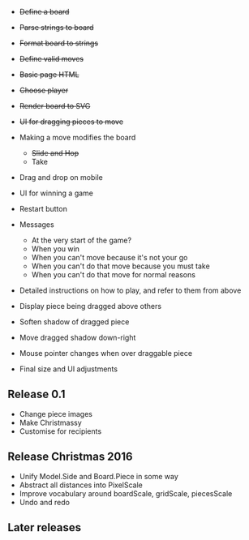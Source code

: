 
- ~~Define a board~~
- ~~Parse strings to board~~
- ~~Format board to strings~~
- ~~Define valid moves~~
- ~~Basic page HTML~~
- ~~Choose player~~
- ~~Render board to SVG~~
- ~~UI for dragging pieces to move~~

- Making a move modifies the board
    - ~~Slide and Hop~~
    - Take

- Drag and drop on mobile

- UI for winning a game
- Restart button
- Messages
    - At the very start of the game?
    - When you win
    - When you can't move because it's not your go
    - When you can't do that move because you must take
    - When you can't do that move for normal reasons

- Detailed instructions on how to play, and refer to them from above

- Display piece being dragged above others
- Soften shadow of dragged piece
- Move dragged shadow down-right

- Mouse pointer changes when over draggable piece

- Final size and UI adjustments

## Release 0.1

- Change piece images
- Make Christmassy
- Customise for recipients

## Release Christmas 2016

- Unify Model.Side and Board.Piece in some way
- Abstract all distances into PixelScale
- Improve vocabulary around boardScale, gridScale, piecesScale
- Undo and redo

## Later releases
